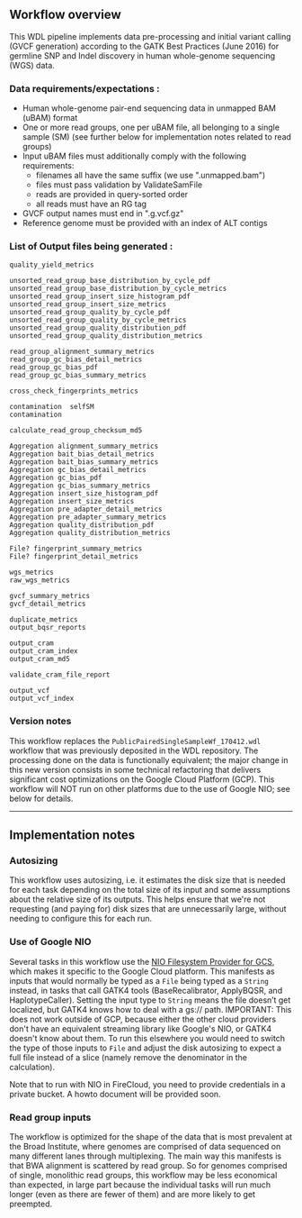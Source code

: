 ## Workflow overview

This WDL pipeline implements data pre-processing and initial variant
calling (GVCF generation) according to the GATK Best Practices (June 2016) for germline SNP and Indel discovery in human whole-genome sequencing (WGS) data. 

### Data requirements/expectations :
- Human whole-genome pair-end sequencing data in unmapped BAM (uBAM) format
- One or more read groups, one per uBAM file, all belonging to a single sample (SM) (see further below for implementation notes related to read groups)
- Input uBAM files must additionally comply with the following requirements:
  - filenames all have the same suffix (we use ".unmapped.bam")
  - files must pass validation by ValidateSamFile
  - reads are provided in query-sorted order
  - all reads must have an RG tag
- GVCF output names must end in ".g.vcf.gz"
- Reference genome must be provided with an index of ALT contigs

### List of Output files being generated :
    quality_yield_metrics 

    unsorted_read_group_base_distribution_by_cycle_pdf
    unsorted_read_group_base_distribution_by_cycle_metrics 
    unsorted_read_group_insert_size_histogram_pdf 
    unsorted_read_group_insert_size_metrics 
    unsorted_read_group_quality_by_cycle_pdf 
    unsorted_read_group_quality_by_cycle_metrics 
    unsorted_read_group_quality_distribution_pdf
    unsorted_read_group_quality_distribution_metrics 

    read_group_alignment_summary_metrics 
    read_group_gc_bias_detail_metrics 
    read_group_gc_bias_pdf 
    read_group_gc_bias_summary_metrics 

    cross_check_fingerprints_metrics 

    contamination  selfSM 
    contamination 

    calculate_read_group_checksum_md5 

    Aggregation alignment_summary_metrics 
    Aggregation bait_bias_detail_metrics 
    Aggregation bait_bias_summary_metrics 
    Aggregation gc_bias_detail_metrics 
    Aggregation gc_bias_pdf 
    Aggregation gc_bias_summary_metrics 
    Aggregation insert_size_histogram_pdf 
    Aggregation insert_size_metrics 
    Aggregation pre_adapter_detail_metrics 
    Aggregation pre_adapter_summary_metrics 
    Aggregation quality_distribution_pdf 
    Aggregation quality_distribution_metrics 

    File? fingerprint_summary_metrics 
    File? fingerprint_detail_metrics 

    wgs_metrics 
    raw_wgs_metrics 

    gvcf_summary_metrics
    gvcf_detail_metrics 

    duplicate_metrics 
    output_bqsr_reports 

    output_cram 
    output_cram_index 
    output_cram_md5 

    validate_cram_file_report 

    output_vcf 
    output_vcf_index 

### Version notes

This workflow replaces the `PublicPairedSingleSampleWf_170412.wdl` workflow that was previously deposited in the WDL repository. The processing done on the data is functionally equivalent; the major change in this new version consists in some technical refactoring that delivers significant cost optimizations on the Google Cloud Platform (GCP). This workflow will NOT run on other platforms due to the use of Google NIO; see below for details. 

----

## Implementation notes 

### Autosizing

This workflow uses autosizing, i.e. it estimates the disk size that is needed for each task depending on the total size of its input and some assumptions about the relative size of its outputs. This helps ensure that we're not requesting (and paying for) disk sizes that are unnecessarily large, without needing to configure this for each run. 

### Use of Google NIO

Several tasks in this workflow use the [NIO Filesystem Provider for GCS](https://github.com/GoogleCloudPlatform/google-cloud-java/tree/master/google-cloud-contrib/google-cloud-nio), which makes it specific to the Google Cloud platform. This manifests as inputs that would normally be typed as a `File` being typed as a `String` instead, in tasks that call GATK4 tools (BaseRecalibrator, ApplyBQSR, and HaplotypeCaller). Setting the input type to `String` means the file doesn’t get localized, but GATK4 knows how to deal with a gs:// path. IMPORTANT: This does not work outside of GCP, because either the other cloud providers don't have an equivalent streaming library like Google's NIO, or GATK4 doesn't know about them. To run this elsewhere you would need to switch the type of those inputs to `File` and adjust the disk autosizing to expect a full file instead of a slice (namely remove the denominator in the calculation).

Note that to run with NIO in FireCloud, you need to provide credentials in a private bucket. A howto document will be provided soon. 

### Read group inputs

The workflow is optimized for the shape of the data that is most prevalent at the Broad Institute, where genomes are comprised of data sequenced on many different lanes through multiplexing. The main way this manifests is that BWA alignment is scattered by read group. So for genomes comprised of single, monolithic read groups, this workflow may be less economical than expected, in large part because the individual tasks will run much longer (even as there are fewer of them) and are more likely to get preempted.

